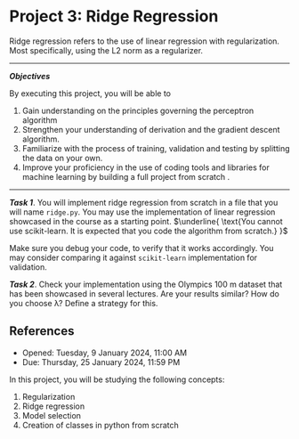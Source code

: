 # Project 3: Ridge Regression

Ridge regression refers to the use of linear regression with regularization. Most specifically, using the L2
norm as a regularizer.

---
***Objectives***

By executing this project, you will be able to

1. Gain understanding on the principles governing the perceptron algorithm
1. Strengthen your understanding of derivation and the gradient descent algorithm.
1. Familiarize with the process of training, validation and testing by splitting the data on your own.
1. Improve your proficiency in the use of coding tools and libraries for machine learning by building a full project from scratch .
---

***Task 1***. You will implement ridge regression from scratch in a file that you will name `ridge.py`. You may use the implementation of linear regression showcased in the course as a starting point. $\underline{ \text{You cannot use scikit-learn. It is expected that you code the algorithm from scratch.} }$

Make sure you debug your code, to verify that it works accordingly. You may consider comparing it against `scikit-learn` implementation for validation.

***Task 2***. Check your implementation using the Olympics 100 m dataset that has been showcased
in several lectures. Are your results similar? How do you choose λ? Define a strategy for this.


## References

- Opened: Tuesday, 9 January 2024, 11:00 AM
- Due: Thursday, 25 January 2024, 11:59 PM

In this project, you will be studying the following concepts:

1. Regularization
1. Ridge regression
1. Model selection
1. Creation of classes in python from scratch

